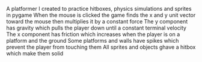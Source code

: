 A platformer I created to practice hitboxes, physics simulations and sprites in pygame
When the mouse is clicked the game finds the x and y unit vector toward the mouse then multiplies it by a constant force
The y component has gravity which pulls the player down until a constant terminal velocity
The x component has friction which increases when the player is on a platform and the ground
Some platforms and walls have spikes which prevent the player from touching them
All sprites and objects ghave a hitbox which make them solid
